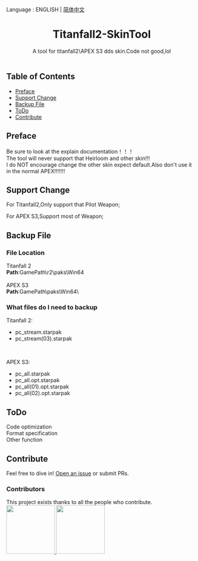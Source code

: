Language : ENGLISH | [简体中文](./README.zh-CN.md)
<h1 align="center">Titanfall2-SkinTool</h1>

<div align="center">A tool for titanfall2\APEX S3 dds skin.Code not good,lol</div><br>

## Table of Contents

- [Preface](#preface)
- [Support Change](#support-change)
- [Backup File](#backup-file)
- [ToDo](#todo)
- [Contribute](#contribute)

## Preface

Be sure to look at the explain documentation！！！<br>
The tool will never support that Heirloom and other skin!!!<br>
I do NOT encourage change the other skin expect default.Also don't use it in the normal APEX!!!!!!!

## Support Change

For Titanfall2,Only support that Pilot Weapon;


For APEX S3,Support most of Weapon;

## Backup File

### File Location

Titanfall 2<br>
**Path**:GamePath\r2\paks\Win64\
<br>
APEX S3<br>
**Path**:GamePath\paks\Win64\

### What files do I need to backup

Titanfall 2:
<br>
- pc_stream.starpak
- pc_stream(03).starpak
<br>

APEX S3:
<br>
- pc_all.starpak
- pc_all.opt.starpak
- pc_all(01).opt.starpak
- pc_all(02).opt.starpak


## ToDo

Code optimization
<br>
Format specification
<br>
Other function 

## Contribute
Feel free to dive in! [Open an issue](https://github.com/zxcPandora/Titanfall2-SkinTool/issues/new) or submit PRs.

### Contributors

This project exists thanks to all the people who contribute. 
<a href="https://github.com/zxcPandora/Titanfall2-SkinTool/graphs/contributors"><br>
  <img src="https://avatars.githubusercontent.com/u/81985226?v=4" width="128" height="128">
  <img src="https://avatars.githubusercontent.com/u/18037145?v=4" width="128" height="128">
</a>
